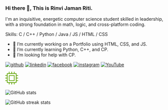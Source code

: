 ### Hi there 👋, This is Rinvi Jaman Riti.
I'm an inquisitive, energetic computer science student skilled in leadership, with a strong foundation in math, logic, and cross-platform coding.

Skills: C / C++ / Python / Java / JS / HTML / CSS

- 🔭 I’m currently working on a Portfolio using HTML, CSS, and JS. 
- 🌱 I’m currently learning Python, C++, and CP. 
- 🤔 I’m looking for help with CP. 


[<img src='https://cdn.jsdelivr.net/npm/simple-icons@3.0.1/icons/github.svg' alt='github' height='40'>](https://github.com/rinviriti)  [<img src='https://cdn.jsdelivr.net/npm/simple-icons@3.0.1/icons/linkedin.svg' alt='linkedin' height='40'>](https://www.linkedin.com/in/rinvi-jaman/)  [<img src='https://cdn.jsdelivr.net/npm/simple-icons@3.0.1/icons/facebook.svg' alt='facebook' height='40'>](https://www.facebook.com/rinvijamanriti)  [<img src='https://cdn.jsdelivr.net/npm/simple-icons@3.0.1/icons/instagram.svg' alt='instagram' height='40'>](https://www.instagram.com/rinviiriti/)  [<img src='https://cdn.jsdelivr.net/npm/simple-icons@3.0.1/icons/youtube.svg' alt='YouTube' height='40'>](https://www.youtube.com/channel/rinvijamanriti)  

<a href='https://docs.github.com/en/developers'><img src='https://raw.githubusercontent.com/acervenky/animated-github-badges/master/assets/devbadge.gif' width='40' height='40'></a> 

![GitHub stats](https://github-readme-stats.vercel.app/api?username=rinviriti&show_icons=true)  

![GitHub streak stats](https://streak-stats.demolab.com/?user=rinviriti)  

